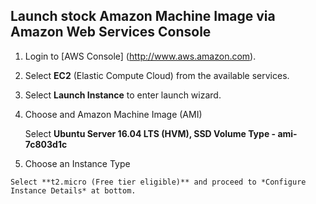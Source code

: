 ## Launch stock Amazon Machine Image via Amazon Web Services Console

1. Login to [AWS Console] (http://www.aws.amazon.com).
2. Select **EC2** (Elastic Compute Cloud) from the available services.
3. Select **Launch Instance** to enter launch wizard.
1. Choose and Amazon Machine Image (AMI)
    
    Select **Ubuntu Server 16.04 LTS (HVM), SSD Volume Type - ami-7c803d1c**
  
  2. Choose an Instance Type
  
    Select **t2.micro (Free tier eligible)** and proceed to *Configure Instance Details* at bottom.
